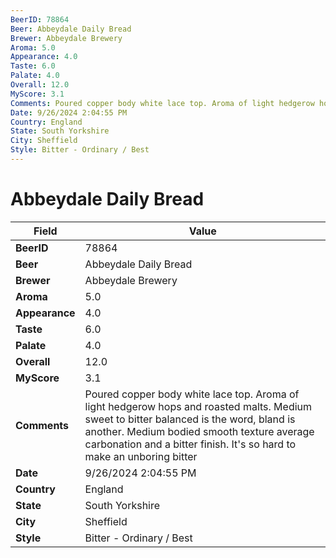 ```yaml
---
BeerID: 78864
Beer: Abbeydale Daily Bread
Brewer: Abbeydale Brewery
Aroma: 5.0
Appearance: 4.0
Taste: 6.0
Palate: 4.0
Overall: 12.0
MyScore: 3.1
Comments: Poured copper body white lace top. Aroma of light hedgerow hops and roasted malts.  Medium sweet to bitter balanced is the word, bland is another. Medium bodied smooth texture average carbonation and a bitter finish.  It's so hard to make an unboring bitter
Date: 9/26/2024 2:04:55 PM
Country: England
State: South Yorkshire
City: Sheffield
Style: Bitter - Ordinary / Best
---
```


# Abbeydale Daily Bread

| Field         | Value |
|---------------|-------|
| **BeerID** | 78864 |
| **Beer** | Abbeydale Daily Bread |
| **Brewer** | Abbeydale Brewery |
| **Aroma** | 5.0 |
| **Appearance** | 4.0 |
| **Taste** | 6.0 |
| **Palate** | 4.0 |
| **Overall** | 12.0 |
| **MyScore** | 3.1 |
| **Comments** | Poured copper body white lace top. Aroma of light hedgerow hops and roasted malts.  Medium sweet to bitter balanced is the word, bland is another. Medium bodied smooth texture average carbonation and a bitter finish.  It's so hard to make an unboring bitter |
| **Date** | 9/26/2024 2:04:55 PM |
| **Country** | England |
| **State** | South Yorkshire |
| **City** | Sheffield |
| **Style** | Bitter - Ordinary / Best |
